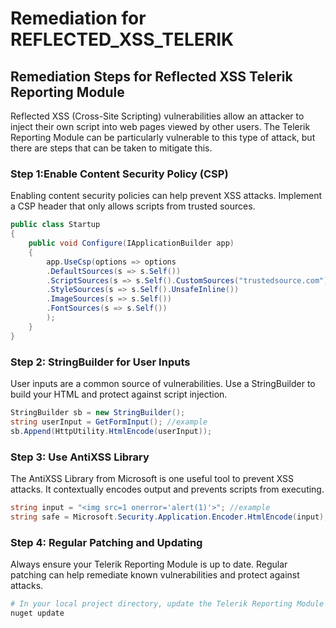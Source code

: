# Remediation for REFLECTED_XSS_TELERIK

## Remediation Steps for Reflected XSS Telerik Reporting Module
Reflected XSS (Cross-Site Scripting) vulnerabilities allow an attacker to inject their own script into web pages viewed by other users. The Telerik Reporting Module can be particularly vulnerable to this type of attack, but there are steps that can be taken to mitigate this.

### Step 1:Enable Content Security Policy (CSP)
Enabling content security policies can help prevent XSS attacks. Implement a CSP header that only allows scripts from trusted sources.
```csharp
public class Startup
{
    public void Configure(IApplicationBuilder app)
    {
        app.UseCsp(options => options
        .DefaultSources(s => s.Self())
        .ScriptSources(s => s.Self().CustomSources("trustedsource.com"))
        .StyleSources(s => s.Self().UnsafeInline())
        .ImageSources(s => s.Self())
        .FontSources(s => s.Self())
        );
    }
}
```
### Step 2: StringBuilder for User Inputs
User inputs are a common source of vulnerabilities. Use a StringBuilder to build your HTML and protect against script injection.
```csharp
StringBuilder sb = new StringBuilder();
string userInput = GetFormInput(); //example
sb.Append(HttpUtility.HtmlEncode(userInput));
```
### Step 3: Use AntiXSS Library
The AntiXSS Library from Microsoft is one useful tool to prevent XSS attacks. It contextually encodes output and prevents scripts from executing.
```csharp
string input = "<img src=1 onerror='alert(1)'>"; //example
string safe = Microsoft.Security.Application.Encoder.HtmlEncode(input);
```
### Step 4: Regular Patching and Updating
Always ensure your Telerik Reporting Module is up to date. Regular patching can help remediate known vulnerabilities and protect against attacks.

```bash
# In your local project directory, update the Telerik Reporting Module
nuget update
```